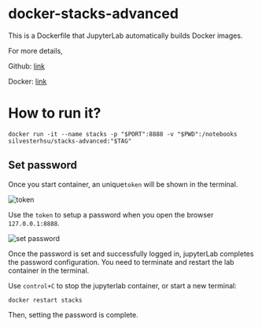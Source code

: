 # docker-stacks-advanced

This is a Dockerfile that JupyterLab automatically builds Docker images.

For more details,

Github: [link](https://github.com/SilvesterHsu/docker-stacks-advanced)

Docker: [link](https://hub.docker.com/r/silvesterhsu/stacks-advanced)

# How to run it?

```
docker run -it --name stacks -p "$PORT":8888 -v "$PWD":/notebooks silvesterhsu/stacks-advanced:"$TAG"
```

## Set password

Once you start container, an unique`token` will be shown in the terminal.

![token](https://tva1.sinaimg.cn/large/006y8mN6gy1g7i9d2cyisj30nz07y451.jpg)

Use the `token` to setup a password when you open the browser `127.0.0.1:8888`.

![set password](https://tva1.sinaimg.cn/large/006y8mN6gy1g7i9ghwmaxj30gg06tdg8.jpg)

Once the password is set and successfully logged in, jupyterLab completes the password configuration. You need to terminate and restart the lab container in the terminal.

Use `control+C` to stop the jupyterlab container, or start a new terminal:

```
docker restart stacks
```

Then, setting the password is complete.
